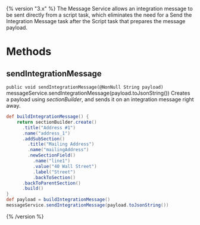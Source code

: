 {% version "3.x" %}
The Message Service allows an integration message to be sent directly from a script task, which eliminates the need for a Send the Integration Message task after the Script task that prepares the message payload.
# Methods
## sendIntegrationMessage
`public void sendIntegrationMessage(@NonNull String payload)`
messageService.sendIntegrationMessage(payload.toJsonString())
Creates a payload using *sectionBuilder*, and sends it on an integration message right away.
``` groovy
def buildIntegrationMessage() {
    return sectionBuilder.create()
      .title("Address #1")
      .name("address_1")
      .addSubSection()
        .title("Mailing Address")
        .name("mailingAddress")
        .newSectionField()
          .name("line1")
          .value("40 Wall Street")
          .label("Street")
          .backToSection()
      .backToParentSection()
      .build()  
}
def payload = buildIntegrationMessage()
messageService.sendIntegrationMessage(payload.toJsonString())
```
{% /version %}
